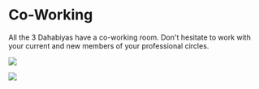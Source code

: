 # Co-Working 

All the 3 Dahabiyas have a co-working room. Don't hesitate to work with your current and new members of your professional circles. 

![](img_notused/co_working.png)

![](img_notused/co_working2.png)




